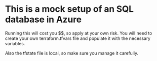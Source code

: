 # This is a mock setup of an SQL database in Azure
Running this will cost you $$, so apply at your own risk. 
You will need to create your own terraform.tfvars file and populate it with the necessary variables.

Also the tfstate file is local, so make sure you manage it carefully. 